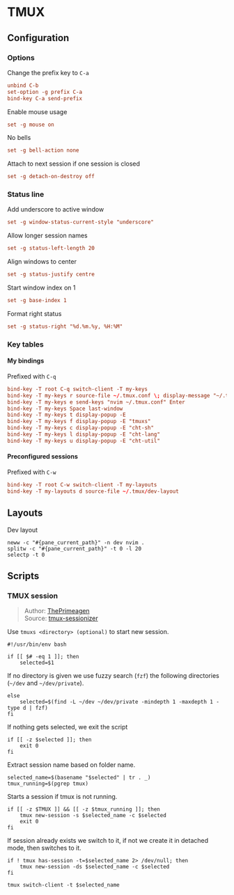 # TMUX

## Configuration

### Options

Change the prefix key to `C-a`
``` tangle:~/.tmux.conf
unbind C-b
set-option -g prefix C-a
bind-key C-a send-prefix
```

Enable mouse usage
``` tangle:~/.tmux.conf
set -g mouse on
```
No bells
``` tangle:~/.tmux.conf
set -g bell-action none
```

Attach to next session if one session is closed
``` tangle:~/.tmux.conf
set -g detach-on-destroy off
```

### Status line

Add underscore to active window
``` tangle:~/.tmux.conf
set -g window-status-current-style "underscore"
```

Allow longer session names
``` tangle:~/.tmux.conf
set -g status-left-length 20
```

Align windows to center
``` tangle:~/.tmux.conf
set -g status-justify centre
```

Start window index on 1
``` tangle:~/.tmux.conf
set -g base-index 1
```

Format right status
``` tangle:~/.tmux.conf
set -g status-right "%d.%m.%y, %H:%M"
```

### Key tables

#### My bindings

Prefixed with `C-q`
``` tangle:~/.tmux.conf
bind-key -T root C-q switch-client -T my-keys
bind-key -T my-keys r source-file ~/.tmux.conf \; display-message "~/.tmux.conf reloaded"
bind-key -T my-keys e send-keys "nvim ~/.tmux.conf" Enter
bind-key -T my-keys Space last-window
bind-key -T my-keys t display-popup -E
bind-key -T my-keys f display-popup -E "tmuxs"
bind-key -T my-keys c display-popup -E "cht-sh"
bind-key -T my-keys l display-popup -E "cht-lang"
bind-key -T my-keys u display-popup -E "cht-util"
```

#### Preconfigured sessions

Prefixed with `C-w`
``` tangle:~/.tmux.conf
bind-key -T root C-w switch-client -T my-layouts
bind-key -T my-layouts d source-file ~/.tmux/dev-layout
```

## Layouts

Dev layout
``` tangle:~/.tmux/dev-layout
neww -c "#{pane_current_path}" -n dev nvim .
splitw -c "#{pane_current_path}" -t 0 -l 20
selectp -t 0
```

## Scripts

### TMUX session
> Author: [ThePrimeagen](https://github.com/ThePrimeagen)  
> Source: [tmux-sessionizer](https://github.com/ThePrimeagen/.dotfiles/blob/master/bin/.local/scripts/tmux-sessionizer)

Use `tmuxs <directory> (optional)` to start new session.
``` tangle:~/bin/tmuxs
#!/usr/bin/env bash

if [[ $# -eq 1 ]]; then
    selected=$1
```

If no directory is given we use fuzzy search (`fzf`) the following directories (`~/dev` and `~/dev/private`).
``` tangle:~/bin/tmuxs
else
    selected=$(find -L ~/dev ~/dev/private -mindepth 1 -maxdepth 1 -type d | fzf)
fi
```

If nothing gets selected, we exit the script
``` tangle:~/bin/tmuxs
if [[ -z $selected ]]; then
    exit 0
fi
```

Extract session name based on folder name.
``` tangle:~/bin/tmuxs
selected_name=$(basename "$selected" | tr . _)
tmux_running=$(pgrep tmux)
```

Starts a session if tmux is not running.
``` tangle:~/bin/tmuxs
if [[ -z $TMUX ]] && [[ -z $tmux_running ]]; then
    tmux new-session -s $selected_name -c $selected
    exit 0
fi
```

If session already exists we switch to it, if not we create it in detached mode, then switches to it.
``` tangle:~/bin/tmuxs
if ! tmux has-session -t=$selected_name 2> /dev/null; then
    tmux new-session -ds $selected_name -c $selected
fi

tmux switch-client -t $selected_name
```
